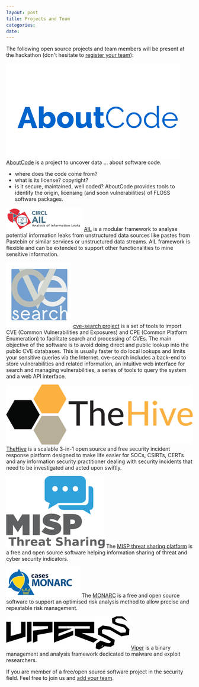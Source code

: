```yaml
---
layout: post
title: Projects and Team
categories:
date:
---
```


The following open source projects and team members will be present at the hackathon (don't hesitate to [register your team](https://www.eventbrite.com/e/open-source-software-hackathon-tickets-31317418241)):

![AboutCode](/images/logos/aboutcode.png)
[AboutCode](https://aboutcode.org) is a project to uncover data ... about software code.
- where does the code come from?
- what is its license? copyright?
- is it secure, maintained, well coded?
AboutCode provides tools to identify the origin, licensing (and soon vulnerabilities) of FLOSS software packages.

![AIL logo](/images/logos/AIL.png)
[AIL](https://github.com/CIRCL/AIL-framework) is a modular framework to analyse potential information leaks from unstructured data sources like pastes from Pastebin or similar services or unstructured data streams. AIL framework is flexible and can be extended to support other functionalities to mine sensitive information.

![cve-search logo](/images/logos/cve-search.png)
[cve-search project](https://github.com/cve-search/) is a set of tools to import CVE (Common Vulnerabilities and Exposures) and CPE (Common Platform Enumeration) to facilitate search and processing of CVEs.  The main objective of the software is to avoid doing direct and public lookup into the public CVE databases. This is usually faster to do local lookups and limits your sensitive queries via the Internet.  cve-search includes a back-end to store vulnerabilities and related information, an intuitive web interface for search and managing vulnerabilities, a series of tools to query the system and a web API interface.

![TheHive](/images/logos/thehive.png)
[TheHive](https://thehive-project.org/) is a scalable 3-in-1 open source and free security incident response platform designed to make life easier for SOCs, CSIRTs, CERTs and any information security practitioner dealing with security incidents that need to be investigated and acted upon swiftly.

![MISP Project](/images/logos/misp-logo.png)
The [MISP threat sharing platform](https://www.misp.software/) is a free and open source software helping information sharing of threat and cyber security indicators.

![MONARC](/images/logos/monarc.png)
The [MONARC](https://github.com/CASES-LU/MonarcAppFO) is a free and open source software to support an optimised risk analysis method to allow precise and repeatable risk management.

![Viper](/images/logos/viper.png)
[Viper](http://www.viper.li/) is a binary management and analysis framework dedicated to malware and exploit researchers.

If you are member of a free/open source software project in the security field. Feel free to join us and [add your team](https://www.eventbrite.com/e/open-source-software-hackathon-tickets-31317418241).

